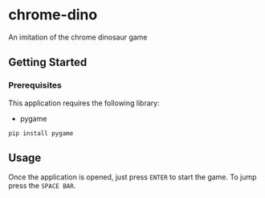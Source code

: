 # chrome-dino
An imitation of the chrome dinosaur game

## Getting Started
### Prerequisites
This application requires the following library:

* pygame
```
pip install pygame
```

## Usage
Once the application is opened, just press `ENTER` to start the game. To jump press the `SPACE BAR`.
